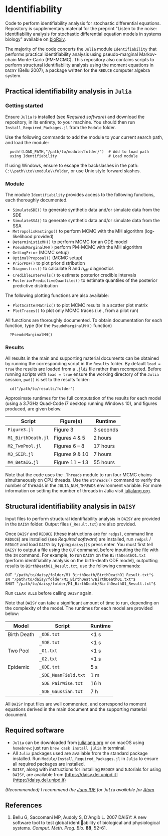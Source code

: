 # Identifiability

 Code to perform identifiability analysis for stochastic differential equations. Repository is supplementary material for the preprint "Listen to the noise: identifiability analysis for stochastic differential equation models in systems biology" available on [bioRxiv](https://www.biorxiv.org/content/10.1101/2020.08.10.245233v1).

 The majority of the code concerts the `Julia` module `Identifiability` that performs practical identifiability analysis using pseudo-marginal Markov-chain Monte-Carlo (PM-MCMC). This repository also contains scripts to perform structural identifiability analysis using the moment equations in `DAISY` (Bellu 2007), a package written for the `REDUCE` computer algebra system.

## Practical identifiability analysis in `Julia`

### Getting started

Ensure `Julia` is installed (see *Required software*) and download the repository, in its entirety, to your machine. You should then run `Install_Required_Packages.jl` from the `Module` folder.

Use the following commands to add the module to your current search path, and load the module:
```
  push!(LOAD_PATH,"/path/to/module/folder/")  # Add to load path
  using Identifiability                       # Load module
```
If using Windows, ensure to escape the backslashes in the path: `C:\\path\\to\\module\\folder`, or use Unix style forward slashes.


### Module
The module `Identifiability` provides access to the following functions, each thoroughly documented.
  - `SimulateSDE()` to generate synthetic data and/or simulate data from the SDE
  - `SimulateSSA()` to generate synthetic data and/or simulate data from the SSA
  - `MetropolisHastings()` to perform MCMC with the MH algorithm (log-likelihood provided)
  - `DeterministicMH()` to perform MCMC for an ODE model
  - `PseudoMarginalMH()` perform PM-MCMC with the MH algorithm
  - `GetLogPrior` (MCMC setup)
  - `OptimalProposal()` (MCMC setup)
  - `PriorPDF()` to plot prior distribution
  - `Diagnostics()` to calculate R̂ and *n*<sub>eff</sub> diagnostics
  - `CredibleIntervals()` to estimate posterior credible intervals
  - `PosteriorPredictiveQuantiles()` to estimate quantiles of the posterior predictive distribution

The following plotting functions are also available:
  - `PlotScatterMatrix()` to plot MCMC results in a scatter plot matrix
  - `PlotTraces()` to plot only MCMC traces (i.e., from a pilot run)

All functions are thoroughly documented. To obtain documentation for each function, type (for the `PseudoMarginalMH()` function)
```
  ?PseudoMarginalMH()
```

### Results

All results in the main and supporting material documents can be obtained by running the corresponding script in the `Results` folder. By default `load = true` the results are loaded from a `.jld2` file rather than recomputed. Before running scripts with `load = true` ensure the working directory of the `Julia` session, `pwd()` is set to the results folder:
```
  cd("/path/to/results/folder")
```
Approximate runtimes for the full computation of the results for each model (using a 3.7GHz Quad-Code i7 desktop running Windows 10), and figures produced, are given below.

| Script              | Figure(s)       | Runtime     |
|---------------------|-----------------|-------------|
| `Figure3.jl`        | Figure 3        | 3 seconds   |
| `M1_BirthDeath.jl`  | Figures 4 & 5   | 2 hours     |
| `M2_TwoPool.jl`     | Figures 6 – 8   | 17 hours    |
| `M3_SEIR.jl`        | Figures 9 & 10  | 7 hours 	  |
| `M4_BetaIG.jl`  	  | Figure 11 – 13  | 55 hours    |

Note that the code uses the `.Threads` module to run four MCMC chains simultaneously on CPU threads. Use the `nthreads()` command to verify the number of threads in the `JULIA_NUM_THREADS` environment variable. For more information on setting the number of threads in Julia visit [julialang.org](https://docs.julialang.org/en/v1/manual/environment-variables/#JULIA_NUM_THREADS-1).

## Structural identifiability analysis in `DAISY`

Input files to perform structural identifiability analysis in `DAISY` are provided in the `DAISY` folder. Output files (`_Result.txt`) are also provided.

Once `DAISY` and `REDUCE` (these instructions are for `redpsl`, command line `REDUCE`) are installed (see *Required software*) are installed, run `redpsl` / `REDUCE` and load `DAISY` by typing `daisy()$` press enter. You must first tell `DAISY` to output a file using the `OUT` command, before inputting the file with the `IN` command. For example, to run `DAISY` on the `BirthDeathO1.txt` (perform identifiability analysis on the birth-death ODE model), outputting results to `BirthDeathO1_Result.txt`, use the following commands:
```
OUT "/path/to/daisy/folder/M1_BirthDeath/BirthDeathO1_Result.txt"$
IN "/path/to/daisy/folder/M1_BirthDeath/BirthDeathO1.txt"$
SHUT "/path/to/daisy/folder/M1_BirthDeath/BirthDeathO1_Result.txt"$
```
Run `CLEAR ALL$` before calling `DAISY` again.

Note that `DAISY` can take a significant amount of time to run, depending on the complexity of the model. The runtimes for each model are provided below:

| Model               | Script                 | Runtime   |
|---------------------|------------------------|-----------|
| Birth Death         | `_ODE.txt`             | <1 s      |
|                     | `_SDE.txt`             | <1 s      |
| Two Pool            | `_O1.txt`              | <1 s      |
|                     | `_O2.txt`              | <1 s      |
| Epidemic            | `_ODE.txt`             | 5 s       |
|                     | `_SDE_MeanField.txt`   | 1 m       |
|                     | `_SDE_PairWise.txt`    | 16 h      |
|                     | `_SDE_Gaussian.txt`    | 7 h       |

All `DAISY` input files are well commented, and correspond to moment equations derived in the main document and the supporting material document.

## Required software

  - `Julia` can be downloaded from [julialang.org](https://julialang.org/downloads/) or on macOS using `homebrew`: just run `brew cask install julia` in terminal.
  - All `Julia` packages used are available from the standard package installed. Run `Module/Install_Required_Packages.jl` in `Julia` to ensure all required packages are installed.
  - `DAISY`, along with instructions for installing `REDUCE` and tutorials for using `DAISY`, are available from [https://daisy.dei.unipd.it](https://daisy.dei.unipd.it)

 *(Recommended) I recommend the [Juno IDE](https://junolab.org) for `Julia` available for [Atom](https://atom.io)*


## References
1. Bellu G, Saccomani MP, Audoly S, D'Angiò L. 2007 DAISY: A new software tool to test global identiability of biological and physiological systems. *Comput. Meth. Prog. Bio.* **88**, 52-61.
